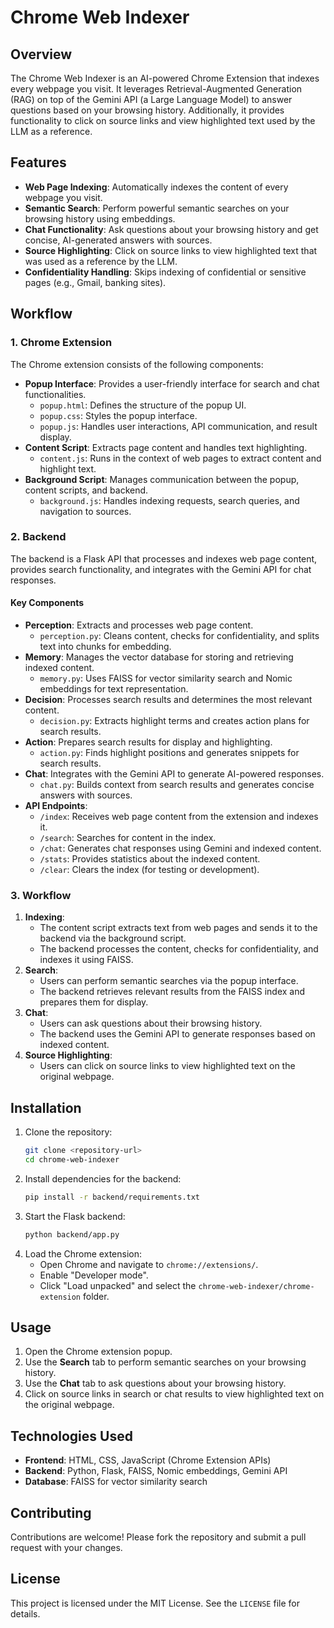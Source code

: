 # Chrome Web Indexer

## Overview
The Chrome Web Indexer is an AI-powered Chrome Extension that indexes every webpage you visit. It leverages Retrieval-Augmented Generation (RAG) on top of the Gemini API (a Large Language Model) to answer questions based on your browsing history. Additionally, it provides functionality to click on source links and view highlighted text used by the LLM as a reference.

## Features
- **Web Page Indexing**: Automatically indexes the content of every webpage you visit.
- **Semantic Search**: Perform powerful semantic searches on your browsing history using embeddings.
- **Chat Functionality**: Ask questions about your browsing history and get concise, AI-generated answers with sources.
- **Source Highlighting**: Click on source links to view highlighted text that was used as a reference by the LLM.
- **Confidentiality Handling**: Skips indexing of confidential or sensitive pages (e.g., Gmail, banking sites).

## Workflow

### 1. Chrome Extension
The Chrome extension consists of the following components:
- **Popup Interface**: Provides a user-friendly interface for search and chat functionalities.
  - `popup.html`: Defines the structure of the popup UI.
  - `popup.css`: Styles the popup interface.
  - `popup.js`: Handles user interactions, API communication, and result display.
- **Content Script**: Extracts page content and handles text highlighting.
  - `content.js`: Runs in the context of web pages to extract content and highlight text.
- **Background Script**: Manages communication between the popup, content scripts, and backend.
  - `background.js`: Handles indexing requests, search queries, and navigation to sources.

### 2. Backend
The backend is a Flask API that processes and indexes web page content, provides search functionality, and integrates with the Gemini API for chat responses.

#### Key Components
- **Perception**: Extracts and processes web page content.
  - `perception.py`: Cleans content, checks for confidentiality, and splits text into chunks for embedding.
- **Memory**: Manages the vector database for storing and retrieving indexed content.
  - `memory.py`: Uses FAISS for vector similarity search and Nomic embeddings for text representation.
- **Decision**: Processes search results and determines the most relevant content.
  - `decision.py`: Extracts highlight terms and creates action plans for search results.
- **Action**: Prepares search results for display and highlighting.
  - `action.py`: Finds highlight positions and generates snippets for search results.
- **Chat**: Integrates with the Gemini API to generate AI-powered responses.
  - `chat.py`: Builds context from search results and generates concise answers with sources.
- **API Endpoints**:
  - `/index`: Receives web page content from the extension and indexes it.
  - `/search`: Searches for content in the index.
  - `/chat`: Generates chat responses using Gemini and indexed content.
  - `/stats`: Provides statistics about the indexed content.
  - `/clear`: Clears the index (for testing or development).

### 3. Workflow
1. **Indexing**:
   - The content script extracts text from web pages and sends it to the backend via the background script.
   - The backend processes the content, checks for confidentiality, and indexes it using FAISS.
2. **Search**:
   - Users can perform semantic searches via the popup interface.
   - The backend retrieves relevant results from the FAISS index and prepares them for display.
3. **Chat**:
   - Users can ask questions about their browsing history.
   - The backend uses the Gemini API to generate responses based on indexed content.
4. **Source Highlighting**:
   - Users can click on source links to view highlighted text on the original webpage.

## Installation
1. Clone the repository:
   ```bash
   git clone <repository-url>
   cd chrome-web-indexer
   ```
2. Install dependencies for the backend:
   ```bash
   pip install -r backend/requirements.txt
   ```
3. Start the Flask backend:
   ```bash
   python backend/app.py
   ```
4. Load the Chrome extension:
   - Open Chrome and navigate to `chrome://extensions/`.
   - Enable "Developer mode".
   - Click "Load unpacked" and select the `chrome-web-indexer/chrome-extension` folder.

## Usage
1. Open the Chrome extension popup.
2. Use the **Search** tab to perform semantic searches on your browsing history.
3. Use the **Chat** tab to ask questions about your browsing history.
4. Click on source links in search or chat results to view highlighted text on the original webpage.

## Technologies Used
- **Frontend**: HTML, CSS, JavaScript (Chrome Extension APIs)
- **Backend**: Python, Flask, FAISS, Nomic embeddings, Gemini API
- **Database**: FAISS for vector similarity search

## Contributing
Contributions are welcome! Please fork the repository and submit a pull request with your changes.

## License
This project is licensed under the MIT License. See the `LICENSE` file for details.